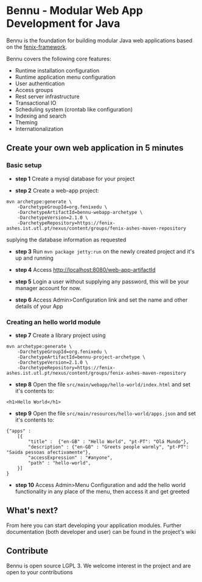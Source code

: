 # Bennu - Modular Web App Development for Java

Bennu is the foundation for building modular Java web applications based on the [fenix-framework](http://fenix-framework.github.io/).

Bennu covers the following core features:
* Runtime installation configuration
* Runtime application menu configuration
* User authentication
* Access groups
* Rest server infrastructure
* Transactional IO
* Scheduling system (crontab like configuration)
* Indexing and search
* Theming
* Internationalization

## Create your own web application in 5 minutes

### Basic setup

* __step 1__ Create a mysql database for your project

* __step 2__ Create a web-app project:
```
mvn archetype:generate \
    -DarchetypeGroupId=org.fenixedu \
    -DarchetypeArtifactId=bennu-webapp-archetype \
    -DarchetypeVersion=2.1.0 \
    -DarchetypeRepository=https://fenix-ashes.ist.utl.pt/nexus/content/groups/fenix-ashes-maven-repository
```
suplying the database information as requested

* __step 3__ Run ```mvn package jetty:run``` on the newly created project and it's up and running

* __step 4__ Access [http://localhost:8080/web-app-artifactId](http://localhost:8080/)

* __step 5__ Login a user without supplying any password, this will be your manager account for now.

* __step 6__ Access Admin>Configuration link and set the name and other details of your App

### Creating an hello world module

* __step 7__ Create a library project using
```
mvn archetype:generate \
    -DarchetypeGroupId=org.fenixedu \
    -DarchetypeArtifactId=bennu-project-archetype \
    -DarchetypeVersion=2.1.0 \
    -DarchetypeRepository=https://fenix-ashes.ist.utl.pt/nexus/content/groups/fenix-ashes-maven-repository
```

* __step 8__ Open the file ```src/main/webapp/hello-world/index.html``` and set it's contents to:
```
<h1>Hello World</h1>
```

* __step 9__ Open the file ```src/main/resources/hello-world/apps.json``` and set it's contents to:
```
{"apps" :
    [{
        "title" :  {"en-GB" : "Hello World", "pt-PT": "Olá Mundo"},
        "description" : {"en-GB" : "Greets people warmly", "pt-PT": "Saúda pessoas afectivamente"},
        "accessExpression" : "#anyone",
        "path" : "hello-world",
    }]
}
```

* __step 10__ Access Admin>Menu Configuration and add the hello world functionality in any place of the menu, then access it and get greeted

## What's next?

From here you can start developing your application modules. Further documentation (both developer and user) can be found in the project's wiki

## Contribute

Bennu is open source LGPL 3. We welcome interest in the project and are open to your contributions
